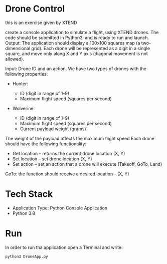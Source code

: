 # Drone Control

this is an exercise given by XTEND

create a console application to simulate a flight, using XTEND drones. The code should be submitted in Python3, and is ready to run and launch.
Output: The application should display a 100x100 squares map (a two-dimensional grid). Each drone will be represented as a digit in a single square, and move only along X and Y axis (diagonal movement is not allowed). 

Input: Drone ID and an action.
We have two types of drones with the following properties:

- Hunter: 
	- ID (digit in range of 1-9)
	- Maximum flight speed (squares per second)

- Wolverine:
  - ID (digit in range of 1-9)
  - Maximum flight speed (squares per second)
  - Current payload weight (grams)
	
The weight of the payload affects the maximum flight speed
Each drone should have the following functionality:
- Get location – returns the current drone location (X, Y)
- Set location – set drone location (X, Y)
- Set action – set an action that a drone will execute (Takeoff, GoTo, Land)

GoTo: the function should receive a desired location - (X, Y)

# Tech Stack
-   Application Type: Python Console Application
-   Python 3.8

# Run
 In order to run tha application open a Terminal and write:
 ```python
 python3 DroneApp.py
 ```

